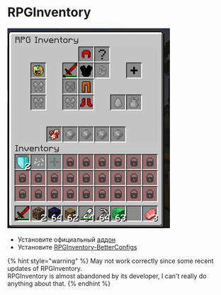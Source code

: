 # RPGInventory

![](../../.gitbook/assets/image%20%2817%29.png)

* Установите официальный [аддон](https://www.spigotmc.org/resources/addon-rpginventory-compatibility-for-itemsadder.84701/)
* Установите [RPGInventory-BetterConfigs](https://www.spigotmc.org/resources/rpginventory-betterconfigs.85230/)

{% hint style="warning" %}
May not work correctly since some recent updates of RPGInventory.  
RPGInventory is almost abandoned by its developer, I can't really do anything about that.
{% endhint %}

